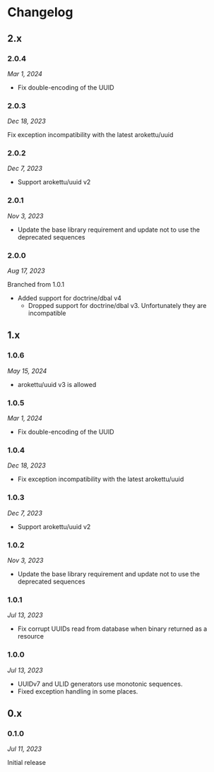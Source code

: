 # Changelog

## 2.x

### 2.0.4

*Mar 1, 2024*

* Fix double-encoding of the UUID

### 2.0.3

*Dec 18, 2023*

Fix exception incompatibility with the latest arokettu/uuid

### 2.0.2

*Dec 7, 2023*

* Support arokettu/uuid v2

### 2.0.1

*Nov 3, 2023*

* Update the base library requirement and update not to use the deprecated sequences

### 2.0.0

*Aug 17, 2023*

Branched from 1.0.1

* Added support for doctrine/dbal v4
  * Dropped support for doctrine/dbal v3. Unfortunately they are incompatible

## 1.x

### 1.0.6

*May 15, 2024*

* arokettu/uuid v3 is allowed

### 1.0.5

*Mar 1, 2024*

* Fix double-encoding of the UUID

### 1.0.4

*Dec 18, 2023*

* Fix exception incompatibility with the latest arokettu/uuid

### 1.0.3

*Dec 7, 2023*

* Support arokettu/uuid v2

### 1.0.2

*Nov 3, 2023*

* Update the base library requirement and update not to use the deprecated sequences

### 1.0.1

*Jul 13, 2023*

* Fix corrupt UUIDs read from database when binary returned as a resource

### 1.0.0

*Jul 13, 2023*

* UUIDv7 and ULID generators use monotonic sequences.
* Fixed exception handling in some places.

## 0.x

### 0.1.0

*Jul 11, 2023*

Initial release
